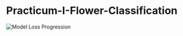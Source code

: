 # Practicum-I-Flower-Classification

![Model Loss Progression](https://drive.google.com/file/d/1WRnasXzBQUvu0i-JbQioEawCnrEJgXMB/view)
